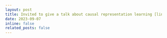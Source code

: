 ```yaml
---
layout: post
title: Invited to give a talk about causal representation learning [link](https://www.bilibili.com/video/BV1g94y1x79c/?spm_id_from=333.999.0.0) at RL China
date: 2023-09-07
inline: false
related_posts: false
---
```


